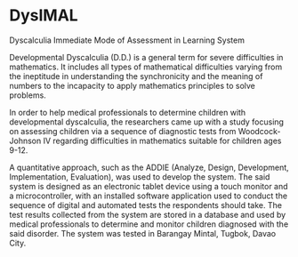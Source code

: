 # DysIMAL
Dyscalculia Immediate Mode of Assessment in Learning System

Developmental Dyscalculia (D.D.) is a general term for severe difficulties in mathematics. It includes all types of mathematical difficulties varying from the ineptitude in understanding the synchronicity and the meaning of numbers to the incapacity to apply mathematics principles to solve problems.

In order to help medical professionals to determine children with developmental dyscalculia, the researchers came up with a study focusing on assessing children via a sequence of diagnostic tests from Woodcock-Johnson IV regarding difficulties in mathematics suitable for children ages 9-12.

A quantitative approach, such as the ADDIE (Analyze, Design, Development, Implementation, Evaluation), was used to develop the system. The said system is designed as an electronic tablet device using a touch monitor and a microcontroller, with an installed software application used to conduct the sequence of digital and automated tests the respondents should take. The test results collected from the system are stored in a database and used by medical professionals to determine and monitor children diagnosed with the said disorder. The system was tested in Barangay Mintal, Tugbok, Davao City.
